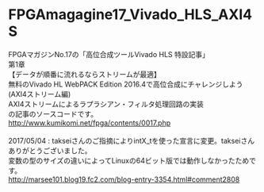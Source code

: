 # FPGAmagagine17_Vivado_HLS_AXI4S

FPGAマガジンNo.17の「高位合成ツールVivado HLS 特設記事」<BR>
第1章<BR>
【データが順番に流れるならストリームが最適】<BR>
無料のVivado HL WebPACK Edition 2016.4で高位合成にチャレンジしよう(AXI4ストリーム編)<BR>
AXI4ストリームによるラプラシアン・フィルタ処理回路の実装<BR>
の記事のソースコードです。<BR>
http://www.kumikomi.net/fpga/contents/0017.php<BR>
<BR>
2017/05/04 : takseiさんのご指摘によりintX_tを使った宣言に変更。takseiさんありがとうございました。<BR>
変数の型のサイズの違いによってLinuxの64ビット版では動作しなかったためです。<BR>
http://marsee101.blog19.fc2.com/blog-entry-3354.html#comment2808<BR>
